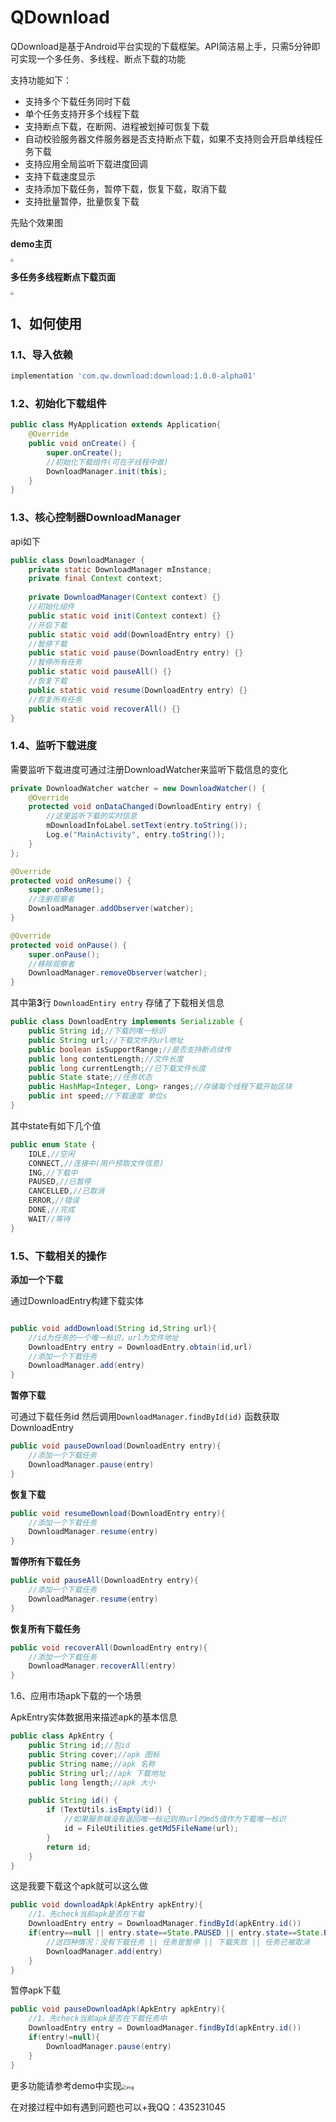 # QDownload
QDownload是基于Android平台实现的下载框架。API简洁易上手，只需5分钟即可实现一个多任务、多线程、断点下载的功能

支持功能如下：

* 支持多个下载任务同时下载
* 单个任务支持开多个线程下载
* 支持断点下载，在断网、进程被划掉可恢复下载
* 自动校验服务器文件服务器是否支持断点下载，如果不支持则会开启单线程任务下载
* 支持应用全局监听下载进度回调
* 支持下载速度显示
* 支持添加下载任务，暂停下载，恢复下载，取消下载
* 支持批量暂停，批量恢复下载

先贴个效果图

**demo主页**

<img src="/png/device-2022-01-28-204742.png" style="zoom:33%;text-align:left" />

**多任务多线程断点下载页面**

<img src="/png/device-2022-01-28-204810.png" style="zoom:33%;" />

## 1、如何使用

### 1.1、导入依赖

```groovy
implementation 'com.qw.download:download:1.0.0-alpha01'
```

### 1.2、初始化下载组件

```java
public class MyApplication extends Application{
    @Override
    public void onCreate() {
        super.onCreate();
        //初始化下载组件(可在子线程中做)
        DownloadManager.init(this);
    }    
}
```

### 1.3、核心控制器DownloadManager

api如下

```java
public class DownloadManager {
    private static DownloadManager mInstance;
    private final Context context;
    
    private DownloadManager(Context context) {}
    //初始化组件
    public static void init(Context context) {}
    //开启下载
    public static void add(DownloadEntry entry) {}  
    //暂停下载
    public static void pause(DownloadEntry entry) {}    
    //暂停所有任务
    public static void pauseAll() {}
    //恢复下载
    public static void resume(DownloadEntry entry) {}   
    //恢复所有任务
    public static void recoverAll() {}
}
```

### 1.4、监听下载进度

需要监听下载进度可通过注册DownloadWatcher来监听下载信息的变化

```java
private DownloadWatcher watcher = new DownloadWatcher() {
    @Override
    protected void onDataChanged(DownloadEntiry entry) {
	    //这里监听下载的实时信息
        mDownloadInfoLabel.setText(entry.toString());
        Log.e("MainActivity", entry.toString());
    }
};

@Override
protected void onResume() {
    super.onResume();
    //注册观察者
    DownloadManager.addObserver(watcher);
}

@Override
protected void onPause() {
    super.onPause();
    //移除观察者
    DownloadManager.removeObserver(watcher);
}
```

其中第**3**行 `DownloadEntiry entry` 存储了下载相关信息

```java
public class DownloadEntry implements Serializable {
    public String id;//下载的唯一标识
    public String url;//下载文件的url地址
    public boolean isSupportRange;//是否支持断点续传
    public long contentLength;//文件长度
    public long currentLength;//已下载文件长度
    public State state;//任务状态
    public HashMap<Integer, Long> ranges;//存储每个线程下载开始区块
    public int speed;//下载速度 单位s
}
```

其中state有如下几个值

```java
public enum State {
    IDLE,//空闲
    CONNECT,//连接中(用户预取文件信息)
    ING,//下载中
    PAUSED,//已暂停
    CANCELLED,//已取消
    ERROR,//错误
    DONE,//完成
    WAIT//等待
}
```



### 1.5、下载相关的操作

**添加一个下载**

通过DownloadEntry构建下载实体

```java

public void addDownload(String id,String url){
    //id为任务的一个唯一标识，url为文件地址
    DownloadEntry entry = DownloadEntry.obtain(id,url)
    //添加一个下载任务
    DownloadManager.add(entry)    
}
```

**暂停下载**

可通过下载任务id  然后调用`DownloadManager.findById(id)` 函数获取DownloadEntry

```java
public void pauseDownload(DownloadEntry entry){
    //添加一个下载任务
    DownloadManager.pause(entry)    
}
```

**恢复下载**
```java
public void resumeDownload(DownloadEntry entry){
    //添加一个下载任务
    DownloadManager.resume(entry)    
}
```
**暂停所有下载任务**
```java
public void pauseAll(DownloadEntry entry){
    //添加一个下载任务
    DownloadManager.resume(entry)    
}
```
**恢复所有下载任务**
```java
public void recoverAll(DownloadEntry entry){
    //添加一个下载任务
    DownloadManager.recoverAll(entry)    
}
```



1.6、应用市场apk下载的一个场景

ApkEntry实体数据用来描述apk的基本信息

```java
public class ApkEntry {
    public String id;//包id
    public String cover;//apk 图标
    public String name;//apk 名称
    public String url;//apk 下载地址
    public long length;//apk 大小

    public String id() {
        if (TextUtils.isEmpty(id)) {
            //如果服务端没有返回唯一标记则用url的md5值作为下载唯一标识
            id = FileUtilities.getMd5FileName(url);
        }
        return id;
    }
}
```

这是我要下载这个apk就可以这么做

```java
public void downloadApk(ApkEntry apkEntry){
    //1、先check当前apk是否在下载
    DownloadEntry entry = DownloadManager.findById(apkEntry.id())
    if(entry==null || entry.state==State.PAUSED || entry.state==State.ERROR || entry.state==State.CANCELLED){
        //这四种情况：没有下载任务 || 任务是暂停 || 下载失败 || 任务已被取消
        DownloadManager.add(entry)
    }
}
```

暂停apk下载
```java
public void pauseDownloadApk(ApkEntry apkEntry){
    //1、先check当前apk是否在下载任务中
    DownloadEntry entry = DownloadManager.findById(apkEntry.id())
    if(entry!=null){
        DownloadManager.pause(entry)
    }
}
```



更多功能请参考demo中实现<img src="png\519C949C.png" alt="img" style="zoom:50%;" />

在对接过程中如有遇到问题也可以+我QQ：435231045